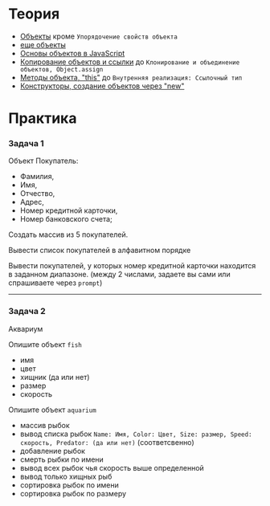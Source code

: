 # Теория

- [Объекты](https://learn.javascript.ru/object) кроме `Упорядочение свойств объекта`
- [еще объекты](https://doka.guide/js/object/)
- [Основы объектов в JavaScript](https://developer.mozilla.org/ru/docs/Learn/JavaScript/Objects/Basics)
- [Копирование объектов и ссылки](https://learn.javascript.ru/object-copy) до `Клонирование и объединение объектов, Object.assign`
- [Методы объекта, "this"](https://learn.javascript.ru/object-methods) до `Внутренняя реализация: Ссылочный тип`
- [Конструкторы, создание объектов через "new"](https://learn.javascript.ru/constructor-new)


# Практика

### Задача 1

Объект Покупатель:
- Фамилия, 
- Имя, 
- Отчество, 
- Адрес, 
- Номер кредитной карточки, 
- Номер банковского счета;


Создать массив из 5 покупателей. 

Вывести список покупателей в алфавитном порядке

Вывести покупателей, у которых номер кредитной карточки находится в заданном диапазоне. (между 2 числами, задаете вы сами или спрашиваете через `prompt`)

---

### Задача 2

Аквариум

Опишите объект `fish`

- имя
- цвет
- хищник (да или нет)
- размер
- скорость

Опишите объект `aquarium`

- массив рыбок
- вывод списка рыбок `Name: Имя, Color: Цвет, Size: размер, Speed: скорость, Predator: (да или нет)` (соответсвенно)
- добавление рыбок
- смерть рыбки по имени
- вывод всех рыбок чья скорость выше определенной
- вывод только хищных рыб
- сортировка рыбок по имени
- сортировка рыбок по размеру
